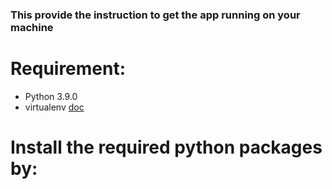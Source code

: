 ### This provide the instruction to get the app running on your machine

# Requirement: 
- Python 3.9.0
- virtualenv [doc](https://packaging.python.org/guides/installing-using-pip-and-virtual-environments/)

# Install the required python packages by: 

